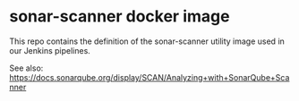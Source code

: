# sonar-scanner docker image

This repo contains the definition of the sonar-scanner utility
image used in our Jenkins pipelines.

See also:
https://docs.sonarqube.org/display/SCAN/Analyzing+with+SonarQube+Scanner
